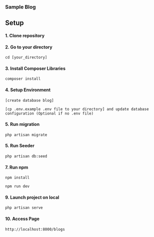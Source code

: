 ### Sample Blog

## Setup

#### 1. Clone repository

#### 2. Go to your directory

`cd [your_directory]`

#### 3. Install Composer Libraries

`composer install`

#### 4. Setup Environment

`[create database blog]`

`[cp .env.example .env file to your directory] and update database configuration (Optional if no .env file)`

#### 5. Run migration

`php artisan migrate`

#### 5. Run Seeder

`php artisan db:seed`

#### 7. Run npm

`npm install`

`npm run dev`

#### 9. Launch project on local

`php artisan serve`

#### 10. Access Page

`http://localhost:8000/blogs`



